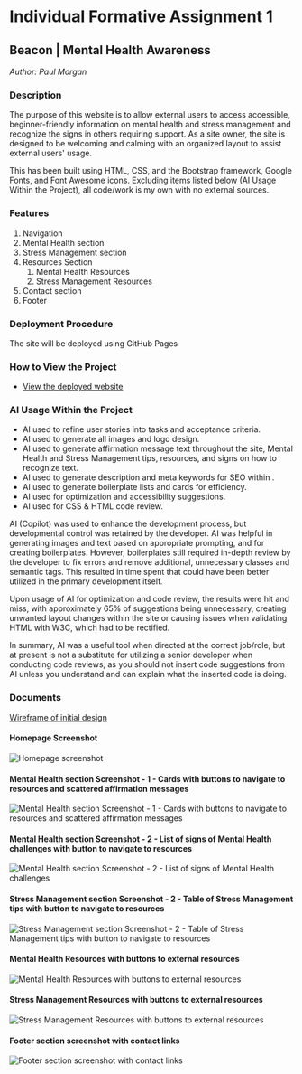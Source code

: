 # Individual Formative Assignment 1

## Beacon | Mental Health Awareness

_Author: Paul Morgan_

### Description

The purpose of this website is to allow external users to access accessible, beginner-friendly information on mental health and stress management and recognize the signs in others requiring support. As a site owner, the site is designed to be welcoming and calming with an organized layout to assist external users' usage.

This has been built using HTML, CSS, and the Bootstrap framework, Google Fonts, and Font Awesome icons. Excluding items listed below (AI Usage Within the Project), all code/work is my own with no external sources.

### Features

1. Navigation
2. Mental Health section
3. Stress Management section
4. Resources Section
    1. Mental Health Resources
    2. Stress Management Resources
5. Contact section
6. Footer

### Deployment Procedure

The site will be deployed using GitHub Pages

### How to View the Project

-   [View the deployed website](https://kernowpablouk.github.io/individual-formative-assignment-1/)

### AI Usage Within the Project

-   AI used to refine user stories into tasks and acceptance criteria.
-   AI used to generate all images and logo design.
-   AI used to generate affirmation message text throughout the site, Mental Health and Stress Management tips, resources, and signs on how to recognize text.
-   AI used to generate description and meta keywords for SEO within <head>.
-   AI used to generate boilerplate lists and cards for efficiency.
-   AI used for optimization and accessibility suggestions.
-   AI used for CSS & HTML code review.

AI (Copilot) was used to enhance the development process, but developmental control was retained by the developer. AI was helpful in generating images and text based on appropriate prompting, and for creating boilerplates. However, boilerplates still required in-depth review by the developer to fix errors and remove additional, unnecessary classes and semantic tags. This resulted in time spent that could have been better utilized in the primary development itself.

Upon usage of AI for optimization and code review, the results were hit and miss, with approximately 65% of suggestions being unnecessary, creating unwanted layout changes within the site or causing issues when validating HTML with W3C, which had to be rectified.

In summary, AI was a useful tool when directed at the correct job/role, but at present is not a substitute for utilizing a senior developer when conducting code reviews, as you should not insert code suggestions from AI unless you understand and can explain what the inserted code is doing.

### Documents

[Wireframe of initial design](<./assets/readme-documentation/Balsamiq - Beacon Mental Health Awareness.pdf>)

#### Homepage Screenshot

![Homepage screenshot](<./assets/readme-documentation/Screenshot 2025-05-21 102830.png>)

#### Mental Health section Screenshot - 1 - Cards with buttons to navigate to resources and scattered affirmation messages

![Mental Health section Screenshot - 1 - Cards with buttons to navigate to resources and scattered affirmation messages](<./assets/readme-documentation/Screenshot 2025-05-21 102852.png>)

#### Mental Health section Screenshot - 2 - List of signs of Mental Health challenges with button to navigate to resources

![Mental Health section Screenshot - 2 - List of signs of Mental Health challenges](<./assets/readme-documentation/Screenshot 2025-05-21 102900.png>)

#### Stress Management section Screenshot - 2 - Table of Stress Management tips with button to navigate to resources

![Stress Management section Screenshot - 2 - Table of Stress Management tips with button to navigate to resources](<./assets/readme-documentation/Screenshot 2025-05-21 102907.png>)

#### Mental Health Resources with buttons to external resources

![Mental Health Resources with buttons to external resources](<./assets/readme-documentation/Screenshot 2025-05-21 102944.png>)

#### Stress Management Resources with buttons to external resources

![Stress Management Resources with buttons to external resources](<./assets/readme-documentation/Screenshot 2025-05-21 103003.png>)

#### Footer section screenshot with contact links

![Footer section screenshot with contact links](<./assets/readme-documentation/Screenshot 2025-05-21 102912.png>)
